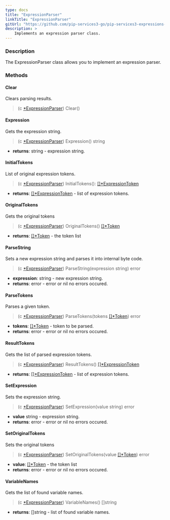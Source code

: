```yaml
---
type: docs
title: "ExpressionParser"
linkTitle: "ExpressionParser"
gitUrl: "https://github.com/pip-services3-go/pip-services3-expressions-go"
description: > 
    Implements an expression parser class.
---
```


### Description

The ExpressionParser class allows you to implement an expression parser.


### Methods

#### Clear
Clears parsing results.

> (c [*ExpressionParser]()) Clear()

#### Expression
Gets the expression string.

> (c [*ExpressionParser]()) Expression() string

- **returns**: string - expression string.

#### InitialTokens
List of original expression tokens.

> (c [*ExpressionParser]()) InitialTokens(): [[]*ExpressionToken](../expression_token)

- **returns**: [[]*ExpressionToken](../expression_token) - list of expression tokens.


#### OriginalTokens
Gets the original tokens

> (c [*ExpressionParser]()) OriginalTokens() [[]*Token](../../../tokenizers/token)

- **returns**: [[]*Token](../../../tokenizers/token) - the token list


#### ParseString
Sets a new expression string and parses it into internal byte code.

> (c [*ExpressionParser]()) ParseString(expression string) error

- **expression**: string - new expression string.
- **returns**: error - error or nil no errors occured.

#### ParseTokens
Parses a given token.
> (c [*ExpressionParser]()) ParseTokens(tokens [[]*Token](../../../tokenizers/token)) error

- **tokens**: [[]*Token](../../../tokenizers/token) - token to be parsed.
- **returns**: error - error or nil no errors occured.

#### ResultTokens
Gets the list of parsed expression tokens.

> (c [*ExpressionParser]()) ResultTokens() [[]*ExpressionToken](../expression_token)

- **returns**: [[]*ExpressionToken](../expression_token) - list of expression tokens.

#### SetExpression
Sets the expression string.

> (c [*ExpressionParser]()) SetExpression(value string) error

- **value** string - expression string.
- **returns**: error - error or nil no errors occured.


#### SetOriginalTokens
Sets the original tokens

> (c [*ExpressionParser]()) SetOriginalTokens(value [[]*Token](../../../tokenizers/token)) error

- **value**: [[]*Token](../../../tokenizers/token) - the token list
- **returns**: error - error or nil no errors occured.


#### VariableNames
Gets the list of found variable names.

> (c [*ExpressionParser]()) VariableNames() []string

- **returns**: []string - list of found variable names.
